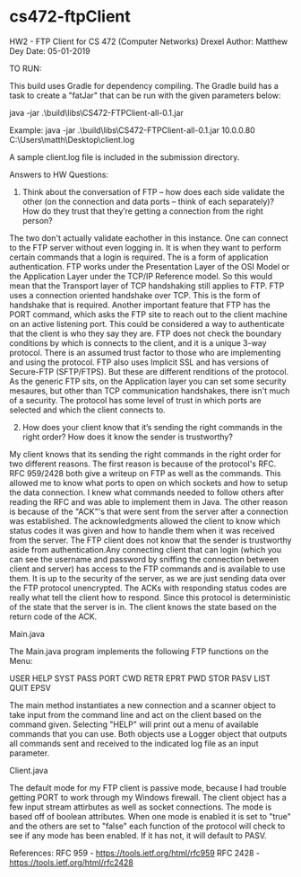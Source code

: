 # cs472-ftpClient
HW2 - FTP Client for CS 472 (Computer Networks) Drexel
Author: Matthew Dey
Date: 05-01-2019

TO RUN:

This build uses Gradle for dependency compiling. The Gradle build has a task to create a "fatJar" that can be run with the given parameters below:

java -jar .\build\libs\CS472-FTPClient-all-0.1.jar <ip addr> <log file>

Example: 
java -jar .\build\libs\CS472-FTPClient-all-0.1.jar 10.0.0.80 C:\Users\matth\Desktop\client.log

A sample client.log file is included in the submission directory.

Answers to HW Questions:

1. Think about the conversation of FTP – how does each side validate the other (on the
connection and data ports – think of each separately)? How do they trust that they’re getting
a connection from the right person?

The two don't actually validate eachother in this instance. One can connect to the FTP server without even logging in. It is when they want to perform certain commands that a login is required. The is a form of application authentication. FTP works under the Presentation Layer of the OSI Model or the Application Layer under the TCP/IP Reference model. So this would mean that the Transport layer of TCP handshaking still applies to FTP. FTP uses a connection oriented handshake over TCP. This is the form of handshake that is required. Another important feature that FTP has the PORT command, which asks the FTP site to reach out to the client machine on an active listening port. This could be considered a way to authenticate that the client is who they say they are. FTP does not check the boundary conditions by which is connects to the client, and it is a unique 3-way protocol. There is an assumed trust factor to those who are implementing and using the protocol. FTP also uses Implicit SSL and has versions of Secure-FTP (SFTP/FTPS). But these are different renditions of the protocol. As the generic FTP sits, on the Application layer you can set some security mesaures, but other than TCP communication handshakes, there isn't much of a security. The protocol has some level of trust in which ports are selected and which the client connects to. 

2. How does your client know that it’s sending the right commands in the right order? How
does it know the sender is trustworthy? 

My client knows that its sending the right commands in the right order for two different reasons. The first reason is because of the protocol's RFC. RFC 959/2428 both give
a writeup on FTP as well as the commands. This allowed me to know what ports to open on which sockets and how to setup the data connection. I knew what commands needed to follow
others after reading the RFC and was able to implement them in Java. The other reason is because of the "ACK"'s that were sent from the server after a connection was established. The acknowledgments allowed the client to know which status codes it was given and how to handle them when it was received from the server. The FTP client does not know that the sender is trustworthy aside from authentication.Any connecting client that can login (which you can see the username and password by sniffing the connection between client and server) has access to the FTP commands and is available to use them. It is up to the security of the server, as we are just sending data over the FTP protocol unencrypted. The ACKs with responding status codes are really what tell the client how to respond. Since this protocol is deterministic of the state that the server is in. The client knows the state based on the return code of the ACK. 

Main.java

The Main.java program implements the following FTP functions on the Menu:

USER   HELP    SYST
PASS    PORT    CWD
RETR    EPRT    PWD
STOR    PASV    LIST
QUIT    EPSV

The main method instantiates a new connection and a scanner object to take input from the command line and act on the client based on the command given. Selecting "HELP" will print out a menu of available commands that you can use. Both objects use a Logger object that outputs all commands sent and received to the indicated log file as an input parameter.

Client.java

The default mode for my FTP client is passive mode, because I had trouble getting PORT to work through my Windows firewall. The client object has a few input stream attirbutes as well as socket connections. The mode is based off of boolean attributes. When one mode is enabled it is set to "true" and the others are set to "false" each function of the protocol will check to see if any mode has been enabled. If it has not, it will default to PASV. 

References: 
RFC 959 - https://tools.ietf.org/html/rfc959
RFC 2428 - https://tools.ietf.org/html/rfc2428
